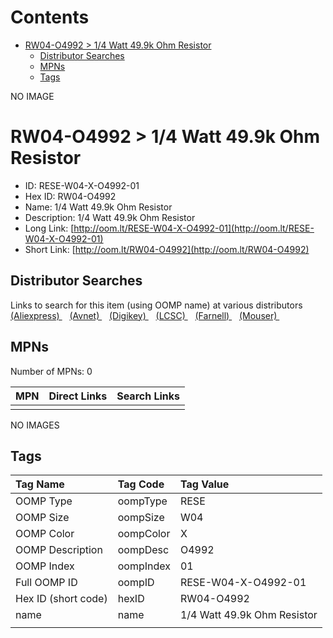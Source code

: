 



Contents
========

* [RW04-O4992 > 1/4 Watt 49.9k Ohm Resistor](#rw04-o4992--14-watt-499k-ohm-resistor)
	* [Distributor Searches](#distributor-searches)
	* [MPNs](#mpns)
	* [Tags](#tags)
  
NO IMAGE  
# RW04-O4992 > 1/4 Watt 49.9k Ohm Resistor

- ID: RESE-W04-X-O4992-01
- Hex ID: RW04-O4992
- Name: 1/4 Watt 49.9k Ohm Resistor
- Description: 1/4 Watt 49.9k Ohm Resistor
- Long Link: [http://oom.lt/RESE-W04-X-O4992-01](http://oom.lt/RESE-W04-X-O4992-01)
- Short Link: [http://oom.lt/RW04-O4992](http://oom.lt/RW04-O4992)

## Distributor Searches
  
Links to search for this item (using OOMP name) at various distributors  
[(Aliexpress) ](https://www.aliexpress.com/wholesale?SearchText=11171/4+Watt+49.9k+Ohm+Resistor)&nbsp;&nbsp;&nbsp;[(Avnet) ](https://www.avnet.com/shop/us/search/1/4+Watt+49.9k+Ohm+Resistor)&nbsp;&nbsp;&nbsp;[(Digikey) ](https://www.digikey.co.uk/en/products/result?s=1/4+Watt+49.9k+Ohm+Resistor)&nbsp;&nbsp;&nbsp;[(LCSC) ](https://www.lcsc.com/search?q=1/4+Watt+49.9k+Ohm+Resistor)&nbsp;&nbsp;&nbsp;[(Farnell) ](https://uk.farnell.com/search?st=1/4+Watt+49.9k+Ohm+Resistor)&nbsp;&nbsp;&nbsp;[(Mouser) ](https://www.mouser.com/c/?q=1/4+Watt+49.9k+Ohm+Resistor)&nbsp;&nbsp;&nbsp;
## MPNs
  
Number of MPNs: 0  

|MPN|Direct Links|Search Links|
| :--- | :--- | :--- |
||||
  
NO IMAGES  
## Tags
  

|Tag Name|Tag Code|Tag Value|
| :--- | :--- | :--- |
|OOMP Type|oompType|RESE|
|OOMP Size|oompSize|W04|
|OOMP Color|oompColor|X|
|OOMP Description|oompDesc|O4992|
|OOMP Index|oompIndex|01|
|Full OOMP ID|oompID|RESE-W04-X-O4992-01|
|Hex ID (short code)|hexID|RW04-O4992|
|name|name|1/4 Watt 49.9k Ohm Resistor|
||||
